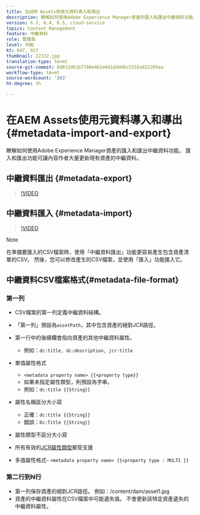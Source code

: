 ```yaml
---
title: 在AEM Assets使用元資料導入和導出
description: 瞭解如何使用Adobe Experience Manager資產的匯入和匯出中繼資料功能。 匯入和匯出功能可讓內容作者大量更新現有資產的中繼資料。
version: 6.3, 6.4, 6.5, cloud-service
topics: Content Management
feature: 中繼資料
role: 管理員
level: 中級
kt: 647, 917
thumbnail: 22132.jpg
translation-type: tm+mt
source-git-commit: 0d012d61b7740e461e641dddd6c5255a022305ea
workflow-type: tm+mt
source-wordcount: '263'
ht-degree: 3%

---
```



# 在AEM Assets使用元資料導入和導出{#metadata-import-and-export}

瞭解如何使用Adobe Experience Manager資產的匯入和匯出中繼資料功能。 匯入和匯出功能可讓內容作者大量更新現有資產的中繼資料。

## 中繼資料匯出 {#metadata-export}

>[!VIDEO](https://video.tv.adobe.com/v/22132/?quality=12&learn=on)

## 中繼資料匯入 {#metadata-import}

>[!VIDEO](https://video.tv.adobe.com/v/21374/?quality=12&learn=on)

>[!NOTE]
>
> 在準備要匯入的CSV檔案時，使用「中繼資料匯出」功能更容易產生包含資產清單的CSV。 然後，您可以修改產生的CSV檔案，並使用「匯入」功能匯入它。

## 中繼資料CSV檔案格式{#metadata-file-format}

### 第一列

* CSV檔案的第一列定義中繼資料結構。
* 「第一列」預設為`assetPath`，其中包含資產的絕對JCR路徑。

* 第一行中的後續欄會指向資產的其他中繼資料屬性。
   * 例如：`dc:title, dc:description, jcr:title`

* 單值屬性格式

   * `<metadata property name> {{<property type}}`
   * 如果未指定屬性類型，則預設為字串。
   * 例如：`dc:title {{String}}`

* 屬性名稱區分大小寫
   * 正確：`dc:title {{String}}`
   * 錯誤：`Dc:Title {{String}}`

* 屬性類型不區分大小寫
* 所有有效的[JCR屬性類型](https://docs.adobe.com/docs/en/spec/jsr170/javadocs/jcr-2.0/javax/jcr/PropertyType.html)都受支援

* 多值屬性格式- `<metadata property name> {{<property type : MULTI }}`

### 第二行到N行

* 第一列保存資產的絕對JCR路徑。 例如：/content/dam/asset1.jpg
* 資產的中繼資料屬性在CSV檔案中可能遺失值。 不會更新該特定資產遺失的中繼資料屬性。
